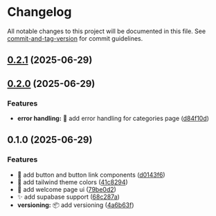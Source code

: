# Changelog

All notable changes to this project will be documented in this file. See [commit-and-tag-version](https://github.com/absolute-version/commit-and-tag-version) for commit guidelines.

## [0.2.1](https://github.com/alehkonan/speaker/compare/v0.2.0...v0.2.1) (2025-06-29)

## [0.2.0](https://github.com/alehkonan/speaker/compare/v0.1.0...v0.2.0) (2025-06-29)

### Features

- **error handling:** :goal_net: add error handling for categories page ([d84f10d](https://github.com/alehkonan/speaker/commit/d84f10d438b959131b257e8e5eea0c529dc98a9c))

## 0.1.0 (2025-06-29)

### Features

- :lipstick: add button and button link components ([d0143f6](https://github.com/alehkonan/speaker/commit/d0143f69e1ef3838ab73a887a888b07907db00fa))
- :lipstick: add tailwind theme colors ([41c8294](https://github.com/alehkonan/speaker/commit/41c8294a58cb8111b6ffdc0e6da6126d1a6c9cd7))
- :lipstick: add welcome page ui ([79be0d2](https://github.com/alehkonan/speaker/commit/79be0d2ce31dc45cc540b677e87afb2a3ee18215))
- :sparkles: add supabase support ([68c287a](https://github.com/alehkonan/speaker/commit/68c287ad1117b18151cdcbd5ab43e089e3a76028))
- **versioning:** :package: add versioning ([4a6b63f](https://github.com/alehkonan/speaker/commit/4a6b63f7939a456f7dd0828fd38d9c0bc4ff33c5))
